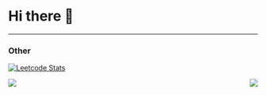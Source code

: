 # Hi there 👋

---
### Other
[![Leetcode Stats](https://leetcard.jacoblin.cool/SeanWang0111?theme=unicorn&ext=activity)](https://leetcode.com/SeanWang0111/)

<a href="https://github.com/anuraghazra/github-readme-stats">
  <img align="top" src="https://github-readme-stats.vercel.app/api?username=SeanWang0111&theme=ambient_gradient" />
</a>
<a href="https://github.com/anuraghazra/convoychat">
  <img align="right" src="https://github-readme-stats.vercel.app/api/top-langs?username=SeanWang0111&layout=compact&theme=ambient_gradient&card_width=350" />
</a>

